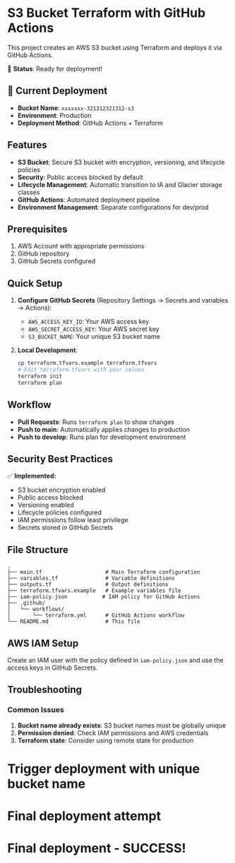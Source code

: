 # S3 Bucket Terraform with GitHub Actions

This project creates an AWS S3 bucket using Terraform and deploys it via GitHub Actions.

🚀 **Status**: Ready for deployment!

## 🔄 **Current Deployment**
- **Bucket Name**: `xxxxxxx-321312321312-s3`
- **Environment**: Production
- **Deployment Method**: GitHub Actions + Terraform

## Features

- **S3 Bucket**: Secure S3 bucket with encryption, versioning, and lifecycle policies
- **Security**: Public access blocked by default
- **Lifecycle Management**: Automatic transition to IA and Glacier storage classes
- **GitHub Actions**: Automated deployment pipeline
- **Environment Management**: Separate configurations for dev/prod

## Prerequisites

1. AWS Account with appropriate permissions
2. GitHub repository
3. GitHub Secrets configured

## Quick Setup

1. **Configure GitHub Secrets** (Repository Settings → Secrets and variables → Actions):
   - `AWS_ACCESS_KEY_ID`: Your AWS access key
   - `AWS_SECRET_ACCESS_KEY`: Your AWS secret key
   - `S3_BUCKET_NAME`: Your unique S3 bucket name

2. **Local Development**:
   ```bash
   cp terraform.tfvars.example terraform.tfvars
   # Edit terraform.tfvars with your values
   terraform init
   terraform plan
   ```

## Workflow

- **Pull Requests**: Runs `terraform plan` to show changes
- **Push to main**: Automatically applies changes to production
- **Push to develop**: Runs plan for development environment

## Security Best Practices

✅ **Implemented:**
- S3 bucket encryption enabled
- Public access blocked
- Versioning enabled
- Lifecycle policies configured
- IAM permissions follow least privilege
- Secrets stored in GitHub Secrets

## File Structure

```
.
├── main.tf                    # Main Terraform configuration
├── variables.tf               # Variable definitions
├── outputs.tf                 # Output definitions
├── terraform.tfvars.example   # Example variables file
├── iam-policy.json           # IAM policy for GitHub Actions
├── .github/
│   └── workflows/
│       └── terraform.yml      # GitHub Actions workflow
└── README.md                  # This file
```

## AWS IAM Setup

Create an IAM user with the policy defined in `iam-policy.json` and use the access keys in GitHub Secrets.

## Troubleshooting

### Common Issues

1. **Bucket name already exists**: S3 bucket names must be globally unique
2. **Permission denied**: Check IAM permissions and AWS credentials
3. **Terraform state**: Consider using remote state for production
# Trigger deployment with unique bucket name
# Final deployment attempt
# Final deployment - SUCCESS!
